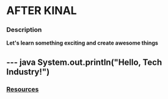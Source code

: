 # AFTER KINAL

### Description
**Let's learn something exciting and create awesome things**

--- java
    System.out.println("Hello, Tech Industry!")
---

### [Resources](./resources/resources.md)